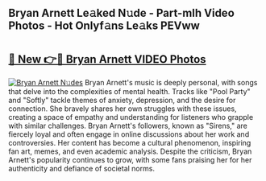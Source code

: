 ## Bryan Arnett Le𝚊ked N𝚞de - Part-mIh Video Photos - Hot Onlyf𝚊ns Le𝚊ks PEVww

# <h2><a href="http://ac48405.deff.icu/?id=Bryan+Arnett">🔗 New 👉🔴 Bryan Arnett VIDEO Photos</a></h2>

[![Bryan Arnett N𝚞des](https://i.imgur.com/rIISA9y.gif)](http://ac48405.deff.icu/?id=Bryan+Arnett)
Bryan Arnett's music is deeply personal, with songs that delve into the complexities of mental health. Tracks like "Pool Party" and "Softly" tackle themes of anxiety, depression, and the desire for connection. She bravely shares her own struggles with these issues, creating a space of empathy and understanding for listeners who grapple with similar challenges. Bryan Arnett's followers, known as "Sirens," are fiercely loyal and often engage in online discussions about her work and controversies. Her content has become a cultural phenomenon, inspiring fan art, memes, and even academic analysis. Despite the criticism, Bryan Arnett's popularity continues to grow, with some fans praising her for her authenticity and defiance of societal norms.

